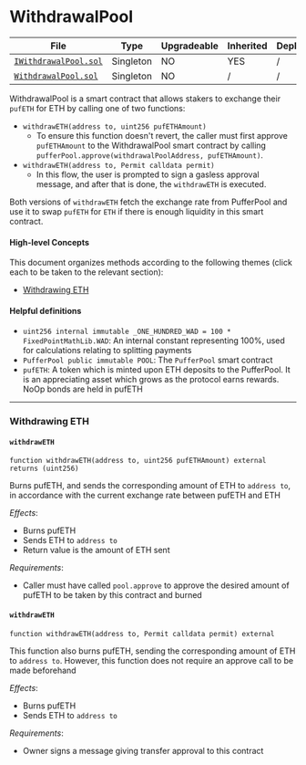 # WithdrawalPool

| File | Type | Upgradeable | Inherited | Deployed |
| -------- | -------- | -------- | -------- |  -------- |
| [`IWithdrawalPool.sol`](../src/interface/IWithdrawalPool.sol) | Singleton | NO | YES | / |
| [`WithdrawalPool.sol`](../src/WithdrawalPool.sol) | Singleton | NO | / | / |

WithdrawalPool is a smart contract that allows stakers to exchange their `pufETH` for ETH by calling one of two functions:
- `withdrawETH(address to, uint256 pufETHAmount)` 
    - To ensure this function doesn't revert, the caller must first approve `pufETHAmount` to the WithdrawalPool smart contract by calling `pufferPool.approve(withdrawalPoolAddress, pufETHAmount)`.
- `withdrawETH(address to, Permit calldata permit)`
    - In this flow, the user is prompted to sign a gasless approval message, and after that is done, the `withdrawETH` is executed.

Both versions of `withdrawETH` fetch the exchange rate from PufferPool and use it to swap `pufETH` for `ETH` if there is enough liquidity in this smart contract.

#### High-level Concepts

This document organizes methods according to the following themes (click each to be taken to the relevant section):
* [Withdrawing ETH](#withdrawing-eth)

#### Helpful definitions

* `uint256 internal immutable _ONE_HUNDRED_WAD = 100 * FixedPointMathLib.WAD`: An internal constant representing 100%, used for calculations relating to splitting payments
* `PufferPool public immutable POOL`: The `PufferPool` smart contract
* `pufETH`: A token which is minted upon ETH deposits to the PufferPool. It is an appreciating asset which grows as the protocol earns rewards. NoOp bonds are held in pufETH

---

### Withdrawing ETH

#### `withdrawETH`

```solidity
function withdrawETH(address to, uint256 pufETHAmount) external returns (uint256)
```

Burns pufETH, and sends the corresponding amount of ETH to `address to`, in accordance with the current exchange rate between pufETH and ETH

*Effects*:
* Burns pufETH
* Sends ETH to `address to`
* Return value is the amount of ETH sent

*Requirements*:
* Caller must have called `pool.approve` to approve the desired amount of pufETH to be taken by this contract and burned

#### `withdrawETH`

```solidity
function withdrawETH(address to, Permit calldata permit) external
```

This function also burns pufETH, sending the corresponding amount of ETH to `address to`. However, this function does not require an approve call to be made beforehand

*Effects*:
* Burns pufETH
* Sends ETH to `address to`

*Requirements*:
* Owner signs a message giving transfer approval to this contract
